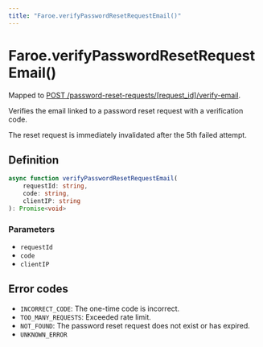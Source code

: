 ```yaml
---
title: "Faroe.verifyPasswordResetRequestEmail()"
---
```


# Faroe.verifyPasswordResetRequestEmail()

Mapped to [POST /password-reset-requests/\[request_id\]/verify-email](/reference/rest/endpoints/post_password-reset-requests_requestid_verify-email).

Verifies the email linked to a password reset request with a verification code.

The reset request is immediately invalidated after the 5th failed attempt.

## Definition

```ts
async function verifyPasswordResetRequestEmail(
    requestId: string,
    code: string,
    clientIP: string
): Promise<void>
```

### Parameters

- `requestId`
- `code`
- `clientIP`

## Error codes

- `INCORRECT_CODE`: The one-time code is incorrect.
- `TOO_MANY_REQUESTS`: Exceeded rate limit.
- `NOT_FOUND`: The password reset request does not exist or has expired.
- `UNKNOWN_ERROR`

